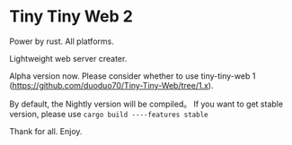 # Tiny Tiny Web 2
Power by rust.
All platforms.

Lightweight web server creater.

Alpha version now. Please consider whether to use tiny-tiny-web 1 (https://github.com/duoduo70/Tiny-Tiny-Web/tree/1.x).

By default, the Nightly version will be compiled。
If you want to get stable version, please use `cargo build ----features stable`

Thank for all.
Enjoy.
